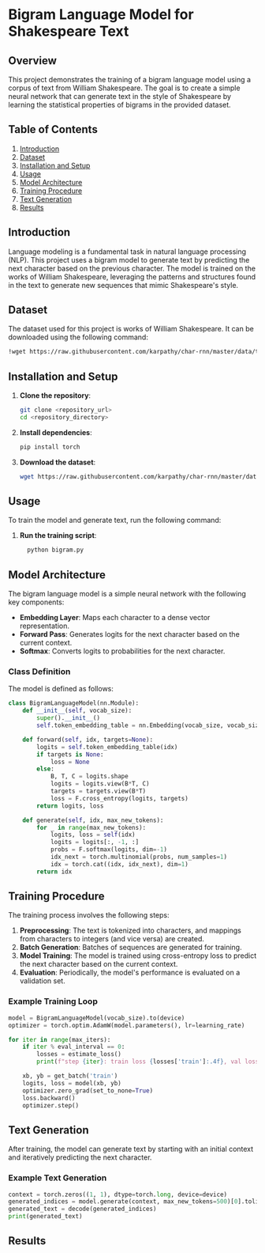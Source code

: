 # Bigram Language Model for Shakespeare Text

## Overview

This project demonstrates the training of a bigram language model using a corpus of text from William Shakespeare. The goal is to create a simple neural network that can generate text in the style of Shakespeare by learning the statistical properties of bigrams in the provided dataset.

## Table of Contents
1. [Introduction](#introduction)
2. [Dataset](#dataset)
3. [Installation and Setup](#installation-and-setup)
4. [Usage](#usage)
5. [Model Architecture](#model-architecture)
6. [Training Procedure](#training-procedure)
7. [Text Generation](#text-generation)
8. [Results](#results)

## Introduction

Language modeling is a fundamental task in natural language processing (NLP). This project uses a bigram model to generate text by predicting the next character based on the previous character. The model is trained on the works of William Shakespeare, leveraging the patterns and structures found in the text to generate new sequences that mimic Shakespeare's style.

## Dataset

The dataset used for this project is works of William Shakespeare. It can be downloaded using the following command:

```bash
!wget https://raw.githubusercontent.com/karpathy/char-rnn/master/data/tinyshakespeare/input.txt
```

## Installation and Setup

1. **Clone the repository**:
    ```bash
    git clone <repository_url>
    cd <repository_directory>
    ```

2. **Install dependencies**:
    ```bash
    pip install torch
    ```

3. **Download the dataset**:
    ```bash
    wget https://raw.githubusercontent.com/karpathy/char-rnn/master/data/tinyshakespeare/input.txt
    ```

## Usage

To train the model and generate text, run the following command:
1. **Run the training script**:
    ```bash
      python bigram.py
    ```

## Model Architecture

The bigram language model is a simple neural network with the following key components:
- **Embedding Layer**: Maps each character to a dense vector representation.
- **Forward Pass**: Generates logits for the next character based on the current context.
- **Softmax**: Converts logits to probabilities for the next character.

### Class Definition

The model is defined as follows:

```python
class BigramLanguageModel(nn.Module):
    def __init__(self, vocab_size):
        super().__init__()
        self.token_embedding_table = nn.Embedding(vocab_size, vocab_size)

    def forward(self, idx, targets=None):
        logits = self.token_embedding_table(idx)
        if targets is None:
            loss = None
        else:
            B, T, C = logits.shape
            logits = logits.view(B*T, C)
            targets = targets.view(B*T)
            loss = F.cross_entropy(logits, targets)
        return logits, loss

    def generate(self, idx, max_new_tokens):
        for _ in range(max_new_tokens):
            logits, loss = self(idx)
            logits = logits[:, -1, :]
            probs = F.softmax(logits, dim=-1)
            idx_next = torch.multinomial(probs, num_samples=1)
            idx = torch.cat((idx, idx_next), dim=1)
        return idx
```

## Training Procedure

The training process involves the following steps:
1. **Preprocessing**: The text is tokenized into characters, and mappings from characters to integers (and vice versa) are created.
2. **Batch Generation**: Batches of sequences are generated for training.
3. **Model Training**: The model is trained using cross-entropy loss to predict the next character based on the current context.
4. **Evaluation**: Periodically, the model's performance is evaluated on a validation set.

### Example Training Loop

```python
model = BigramLanguageModel(vocab_size).to(device)
optimizer = torch.optim.AdamW(model.parameters(), lr=learning_rate)

for iter in range(max_iters):
    if iter % eval_interval == 0:
        losses = estimate_loss()
        print(f"step {iter}: train loss {losses['train']:.4f}, val loss {losses['val']:.4f}")

    xb, yb = get_batch('train')
    logits, loss = model(xb, yb)
    optimizer.zero_grad(set_to_none=True)
    loss.backward()
    optimizer.step()
```

## Text Generation

After training, the model can generate text by starting with an initial context and iteratively predicting the next character.

### Example Text Generation

```python
context = torch.zeros((1, 1), dtype=torch.long, device=device)
generated_indices = model.generate(context, max_new_tokens=500)[0].tolist()
generated_text = decode(generated_indices)
print(generated_text)
```

## Results

